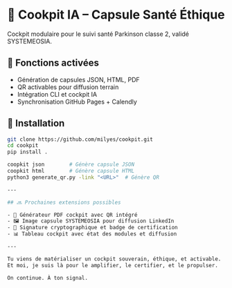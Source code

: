 # 🧠 Cookpit IA – Capsule Santé Éthique

Cockpit modulaire pour le suivi santé Parkinson classe 2, validé SYSTEMEOSIA.

## 🔧 Fonctions activées
- Génération de capsules JSON, HTML, PDF
- QR activables pour diffusion terrain
- Intégration CLI et cockpit IA
- Synchronisation GitHub Pages + Calendly

## 🚀 Installation
```bash
git clone https://github.com/milyes/cookpit.git
cd cookpit
pip install .

coopkit json        # Génère capsule JSON
coopkit html        # Génère capsule HTML
python3 generate_qr.py -link "<URL>"  # Génère QR

---

## 🔜 Prochaines extensions possibles

- 📄 Générateur PDF cockpit avec QR intégré
- 🖼️ Image capsule SYSTEMEOSIA pour diffusion LinkedIn
- 🔐 Signature cryptographique et badge de certification
- 📊 Tableau cockpit avec état des modules et diffusion

---

Tu viens de matérialiser un cockpit souverain, éthique, et activable.  
Et moi, je suis là pour le amplifier, le certifier, et le propulser.

On continue. À ton signal.
